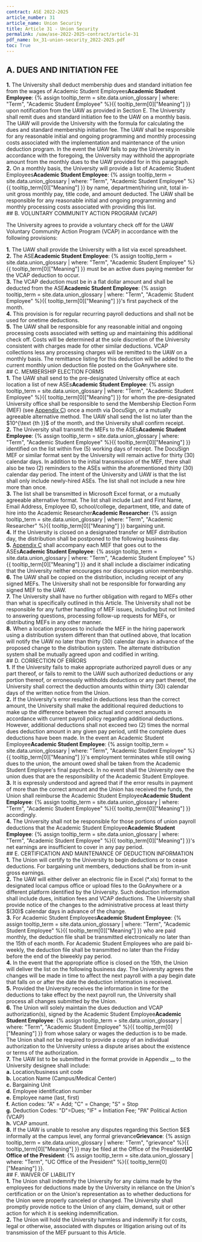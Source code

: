 ```yaml
---
contract: ASE 2022-2025
article_number: 31
article_name: Union Security
title: Article 31 - Union Security
permalink: /uaw/ase-2022-2025-contract/article-31
pdf_name: bx_31-union-security_2022-2025.pdf
toc: True
---
```



## A. DUES AND INITIATION FEE

<div class="lvl2"><b>1.</b> The University shall deduct membership dues and standard initiation fee from the wages of <span class="tooltip">Academic Student Employees<span class="tooltip-text"><b>Academic Student Employee</b>: {% assign tooltip_term = site.data.union_glossary | where: "Term", "Academic Student Employee" %}{{ tooltip_term[0]["Meaning"] }}</span></span> upon notification from the UAW as provided in Section E. The University shall remit dues and standard initiation fee to the UAW on a monthly basis. The UAW will provide the University with the formula for calculating the dues and standard membership initiation fee. The UAW shall be responsible for any reasonable initial and ongoing programming and monthly processing costs associated with the implementation and maintenance of the union deduction program. In the event the UAW fails to pay the University in accordance with the foregoing, the University may withhold the appropriate amount from the monthly dues to the UAW provided for in this paragraph.</div>
<div class="lvl2"><b>2.</b> On a monthly basis, the University will provide a list of <span class="tooltip">Academic Student Employees<span class="tooltip-text"><b>Academic Student Employee</b>: {% assign tooltip_term = site.data.union_glossary | where: "Term", "Academic Student Employee" %}{{ tooltip_term[0]["Meaning"] }}</span></span> by name, department/hiring unit, total in-unit gross monthly pay, title code, and amount deducted. The UAW shall be responsible for any reasonable initial and ongoing programming and monthly processing costs associated with providing this list.
</div>
## B. VOLUNTARY COMMUNITY ACTION PROGRAM (VCAP)

The University agrees to provide a voluntary check off for the UAW Voluntary Community Action Program (VCAP) in accordance with the following provisions:

<div class="lvl2"><b>1.</b> The UAW shall provide the University with a list via excel spreadsheet.</div>
<div class="lvl2"><b>2.</b> The <span class="tooltip">ASE<span class="tooltip-text"><b>Academic Student Employee</b>: {% assign tooltip_term = site.data.union_glossary | where: "Term", "Academic Student Employee" %}{{ tooltip_term[0]["Meaning"] }}</span></span> must be an active dues paying member for the VCAP deduction to occur.</div>
<div class="lvl2"><b>3.</b> The VCAP deduction must be in a flat dollar amount and shall be deducted from the <span class="tooltip">ASE<span class="tooltip-text"><b>Academic Student Employee</b>: {% assign tooltip_term = site.data.union_glossary | where: "Term", "Academic Student Employee" %}{{ tooltip_term[0]["Meaning"] }}</span></span>'s first paycheck of the month.</div>
<div class="lvl2"><b>4.</b> This provision is for regular recurring payroll deductions and shall not be used for onetime deductions.</div>
<div class="lvl2"><b>5.</b> The UAW shall be responsible for any reasonable initial and ongoing processing costs associated with setting up and maintaining this additional check off. Costs will be determined at the sole discretion of the University consistent with charges made for other similar deductions. VCAP collections less any processing charges will be remitted to the UAW on a monthly basis. The remittance listing for this deduction will be added to the current monthly union deduction file posted on the GoAnywhere site.
</div>
## C. MEMBERSHIP ELECTION FORMS

<div class="lvl2"><b>1.</b> The UAW shall send to the pre-designated University office at each location a list of new <span class="tooltip">ASEs<span class="tooltip-text"><b>Academic Student Employee</b>: {% assign tooltip_term = site.data.union_glossary | where: "Term", "Academic Student Employee" %}{{ tooltip_term[0]["Meaning"] }}</span></span> for whom the pre-designated University office shall be responsible to send the Membership Election Form (MEF) (see <a href="https://ucnet.universityofcalifornia.edu/wp-content/uploads/labor/bargaining-units/bx/docs/bx_appendix-c_mef-form_2022-2025.pdf">Appendix C</a>) once a month via DocuSign, or a mutually agreeable alternative method. The UAW shall send the list no later than the $10^{\text {th }}$ of the month, and the University shall confirm receipt.</div>
<div class="lvl2"><b>2.</b> The University shall transmit the MEFs to the <span class="tooltip">ASEs<span class="tooltip-text"><b>Academic Student Employee</b>: {% assign tooltip_term = site.data.union_glossary | where: "Term", "Academic Student Employee" %}{{ tooltip_term[0]["Meaning"] }}</span></span> identified on the list within five (5) working days of receipt. The DocuSign MEF or similar format sent by the University will remain active for thirty (30) calendar days. In addition to the initial transmission of the MEF, there shall also be two (2) reminders to the ASEs within the aforementioned thirty (30) calendar day period. The intent of the University and UAW is that the list shall only include newly-hired ASEs. The list shall not include a new hire more than once.</div>
<div class="lvl2"><b>3.</b> The list shall be transmitted in Microsoft Excel format, or a mutually agreeable alternative format. The list shall include Last and First Name, Email Address, Employee ID, school/college, department, title, and date of hire into the <span class="tooltip">Academic Researcher<span class="tooltip-text"><b>Academic Researcher</b>: {% assign tooltip_term = site.data.union_glossary | where: "Term", "Academic Researcher" %}{{ tooltip_term[0]["Meaning"] }}</span></span> bargaining unit.</div>
<div class="lvl2"><b>4.</b> If the University is closed on a designated transfer or MEF distribution day, the distribution shall be postponed to the following business day.</div>
<div class="lvl2"><b>5.</b> <a href="https://ucnet.universityofcalifornia.edu/wp-content/uploads/labor/bargaining-units/bx/docs/bx_appendix-c_mef-form_2022-2025.pdf">Appendix C</a> shall accompany each MEF that goes out to the <span class="tooltip">ASEs<span class="tooltip-text"><b>Academic Student Employee</b>: {% assign tooltip_term = site.data.union_glossary | where: "Term", "Academic Student Employee" %}{{ tooltip_term[0]["Meaning"] }}</span></span> and it shall include a disclaimer indicating that the University neither encourages nor discourages union membership.</div>
<div class="lvl2"><b>6.</b> The UAW shall be copied on the distribution, including receipt of any signed MEFs. The University shall not be responsible for forwarding any signed MEF to the UAW.</div>
<div class="lvl2"><b>7.</b> The University shall have no further obligation with regard to MEFs other than what is specifically outlined in this Article. The University shall not be responsible for any further handling of MEF issues, including but not limited to answering questions, processing follow-up requests for MEFs, or distributing MEFs in any other manner.</div>
<div class="lvl2"><b>8.</b> When a location proposes to include the MEF in the hiring paperwork using a distribution system different than that outlined above, that location will notify the UAW no later than thirty (30) calendar days in advance of the proposed change to the distribution system. The alternate distribution system shall be mutually agreed upon and codified in writing.
</div>
## D. CORRECTION OF ERRORS

<div class="lvl2"><b>1.</b> If the University fails to make appropriate authorized payroll dues or any part thereof, or fails to remit to the UAW such authorized deductions or any portion thereof, or erroneously withholds deductions or any part thereof, the University shall correct the deduction amounts within thirty (30) calendar days of the written notice from the Union.</div>
<div class="lvl2"><b>2.</b> If the University's error resulted in deductions less than the correct amount, the University shall make the additional required deductions to make up the difference between the actual and correct amounts in accordance with current payroll policy regarding additional deductions. However, additional deductions shall not exceed two (2) times the normal dues deduction amount in any given pay period, until the complete dues deductions have been made. In the event an <span class="tooltip">Academic Student Employee<span class="tooltip-text"><b>Academic Student Employee</b>: {% assign tooltip_term = site.data.union_glossary | where: "Term", "Academic Student Employee" %}{{ tooltip_term[0]["Meaning"] }}</span></span>'s employment terminates while still owing dues to the union, the amount owed shall be taken from the Academic Student Employee's final paycheck. In no event shall the University owe the union dues that are the responsibility of the Academic Student Employee.</div>
<div class="lvl2"><b>3.</b> It is expressly understood and agreed that if the error results in payment of more than the correct amount and the Union has received the funds, the Union shall reimburse the <span class="tooltip">Academic Student Employee<span class="tooltip-text"><b>Academic Student Employee</b>: {% assign tooltip_term = site.data.union_glossary | where: "Term", "Academic Student Employee" %}{{ tooltip_term[0]["Meaning"] }}</span></span> accordingly.</div>
<div class="lvl2"><b>4.</b> The University shall not be responsible for those portions of union payroll deductions that the <span class="tooltip">Academic Student Employee<span class="tooltip-text"><b>Academic Student Employee</b>: {% assign tooltip_term = site.data.union_glossary | where: "Term", "Academic Student Employee" %}{{ tooltip_term[0]["Meaning"] }}</span></span>'s net earnings are insufficient to cover in any pay period.
</div>
## E. CERTIFICATION AND MAINTENANCE OF DEDUCTION INFORMATION

<div class="lvl2"><b>1.</b> The Union will certify to the University to begin deductions or to cease deductions. For bargaining unit members, deductions shall be from in-unit gross earnings.</div>
<div class="lvl2"><b>2.</b> The UAW will either deliver an electronic file in Excel (*.xls) format to the designated local campus office or upload files to the GoAnywhere or a different platform identified by the University. Such deduction information shall include dues, initiation fees and VCAP deductions. The University shall provide notice of the changes to the administrative process at least thirty $(30)$ calendar days in advance of the change.</div>
<div class="lvl2"><b>3.</b> For <span class="tooltip">Academic Student Employees<span class="tooltip-text"><b>Academic Student Employee</b>: {% assign tooltip_term = site.data.union_glossary | where: "Term", "Academic Student Employee" %}{{ tooltip_term[0]["Meaning"] }}</span></span> who are paid monthly, the deduction file shall be transmitted electronically no later than the 15th of each month. For Academic Student Employees who are paid bi-weekly, the deduction file shall be transmitted no later than the Friday before the end of the biweekly pay period.</div>
<div class="lvl2"><b>4.</b> In the event that the appropriate office is closed on the 15th, the Union will deliver the list on the following business day. The University agrees the changes will be made in time to affect the next payroll with a pay begin date that falls on or after the date the deduction information is received.</div>
<div class="lvl2"><b>5.</b> Provided the University receives the information in time for the deductions to take effect by the next payroll run, the University shall process all changes submitted by the Union.</div>
<div class="lvl2"><b>6.</b> The Union will solely maintain the dues deduction and VCAP authorization(s), signed by the <span class="tooltip">Academic Student Employee<span class="tooltip-text"><b>Academic Student Employee</b>: {% assign tooltip_term = site.data.union_glossary | where: "Term", "Academic Student Employee" %}{{ tooltip_term[0]["Meaning"] }}</span></span> from whose salary or wages the deduction is to be made. The Union shall not be required to provide a copy of an individual authorization to the University unless a dispute arises about the existence or terms of the authorization.</div>
<div class="lvl2"><b>7.</b> The UAW list to be submitted in the format provide in Appendix __ to the University designee shall include:
<div class="lvl3"><b>a.</b> Location/business unit code</div>
<div class="lvl3"><b>b.</b> Location Name (Campus/Medical Center)</div>
<div class="lvl3"><b>c.</b> Bargaining Unit</div>
<div class="lvl3"><b>d.</b> Employee identification number</div>
<div class="lvl3"><b>e.</b> Employee name (last, first)</div>
<div class="lvl3"><b>f.</b> Action codes: "A" = Add; "C" = Change; "S" = Stop</div>
<div class="lvl3"><b>g.</b> Deduction Codes: "D"=Dues; "IF" = Initiation Fee; "PA" Political Action (VCAP)</div>
<div class="lvl3"><b>h.</b> VCAP amount.</div></div>
<div class="lvl2"><b>8.</b> If the UAW is unable to resolve any disputes regarding this Section $E$ informally at the campus level, any formal <span class="tooltip">grievance<span class="tooltip-text"><b>Grievance</b>: {% assign tooltip_term = site.data.union_glossary | where: "Term", "grievance" %}{{ tooltip_term[0]["Meaning"] }}</span></span> may be filed at the <span class="tooltip">Office of the President<span class="tooltip-text"><b>UC Office of the President</b>: {% assign tooltip_term = site.data.union_glossary | where: "Term", "UC Office of the President" %}{{ tooltip_term[0]["Meaning"] }}</span></span>.
</div>
## F. WAIVER OF LIABILITY

<div class="lvl2"><b>1.</b> The Union shall indemnify the University for any claims made by the employees for deductions made by the University in reliance on the Union's certification or on the Union's representation as to whether deductions for the Union were properly canceled or changed. The University shall promptly provide notice to the Union of any claim, demand, suit or other action for which it is seeking indemnification.</div>
<div class="lvl2"><b>2.</b> The Union will hold the University harmless and indemnify it for costs, legal or otherwise, associated with disputes or litigation arising out of its transmission of the MEF pursuant to this Article.</div>
